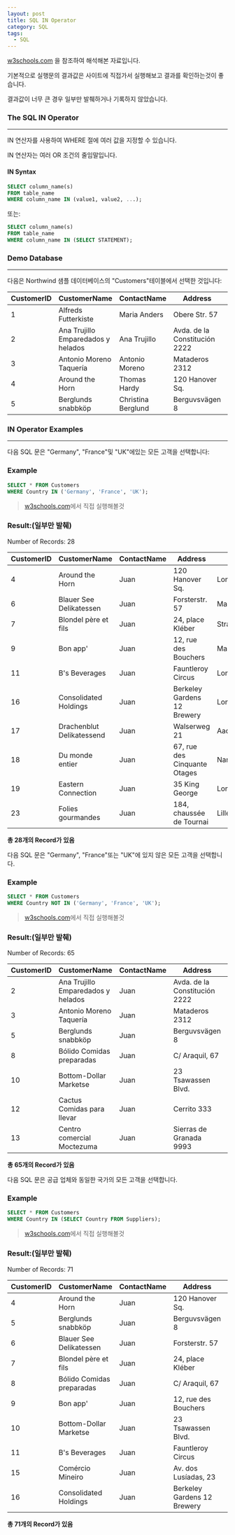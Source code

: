 ```yaml
---
layout: post
title: SQL IN Operator
category: SQL
tags:
  - SQL
---
```




[w3schools.com](www.w3schools.com/sql) 을 참조하여 해석해본 자료입니다.

기본적으로 실행문의 결과값은 사이트에 직접가서 실행해보고 결과를 확인하는것이 좋습니다.

결과값이 너무 큰 경우 일부만 발췌하거나 기록하지 않았습니다.





### The SQL IN Operator

---



IN 연산자를 사용하여 WHERE 절에 여러 값을 지정할 수 있습니다.

IN 연산자는 여러 OR 조건의 줄임말입니다.



#### IN Syntax

```sql
SELECT column_name(s)
FROM table_name
WHERE column_name IN (value1, value2, ...);
```



또는:



```sql
SELECT column_name(s)
FROM table_name
WHERE column_name IN (SELECT STATEMENT);
```





### Demo Database

---



다음은 Northwind 샘플 데이터베이스의 "Customers"테이블에서 선택한 것입니다:



| CustomerID | CustomerName                       | ContactName        | Address                       | City        | PostalCode | Country |
| ---------- | ---------------------------------- | ------------------ | ----------------------------- | ----------- | ---------- | ------- |
| 1          | Alfreds Futterkiste                | Maria Anders       | Obere Str. 57                 | Berlin      | 12209      | Germany |
| 2          | Ana Trujillo Emparedados y helados | Ana Trujillo       | Avda. de la Constitución 2222 | México D.F. | 05021      | Mexico  |
| 3          | Antonio Moreno Taquería            | Antonio Moreno     | Mataderos 2312                | México D.F. | 05023      | Mexico  |
| 4          | Around the Horn                    | Thomas Hardy       | 120 Hanover Sq.               | London      | WA1 1DP    | UK      |
| 5          | Berglunds snabbköp                 | Christina Berglund | Berguvsvägen 8                | Luleå       | S-958 22   | Sweden  |



### IN Operator Examples

---



다음 SQL 문은 "Germany", "France"및 "UK"에있는 모든 고객을 선택합니다:



### Example

```sql
SELECT * FROM Customers
WHERE Country IN ('Germany', 'France', 'UK');
```

> [w3schools.com](www.w3schools.com/sql)에서 직접 실행해볼것



### Result:(일부만 발췌)

Number of Records: 28

| CustomerID | CustomerName              | ContactName | Address                      | City       | PostalCode | Country |
| ---------- | ------------------------- | ----------- | ---------------------------- | ---------- | ---------- | ------- |
| 4          | Around the Horn           | Juan        | 120 Hanover Sq.              | London     | WA1 1DP    | UK      |
| 6          | Blauer See Delikatessen   | Juan        | Forsterstr. 57               | Mannheim   | 68306      | Germany |
| 7          | Blondel père et fils      | Juan        | 24, place Kléber             | Strasbourg | 67000      | France  |
| 9          | Bon app'                  | Juan        | 12, rue des Bouchers         | Marseille  | 13008      | France  |
| 11         | B's Beverages             | Juan        | Fauntleroy Circus            | London     | EC2 5NT    | UK      |
| 16         | Consolidated Holdings     | Juan        | Berkeley Gardens 12 Brewery  | London     | WX1 6LT    | UK      |
| 17         | Drachenblut Delikatessend | Juan        | Walserweg 21                 | Aachen     | 52066      | Germany |
| 18         | Du monde entier           | Juan        | 67, rue des Cinquante Otages | Nantes     | 44000      | France  |
| 19         | Eastern Connection        | Juan        | 35 King George               | London     | WX3 6FW    | UK      |
| 23         | Folies gourmandes         | Juan        | 184, chaussée de Tournai     | Lille      | 59000      | France  |

**총 28개의 Record가 있음**



다음 SQL 문은 "Germany", "France"또는 "UK"에 있지 않은 모든 고객을 선택합니다.



### Example

```sql
SELECT * FROM Customers
WHERE Country NOT IN ('Germany', 'France', 'UK');
```

> [w3schools.com](www.w3schools.com/sql)에서 직접 실행해볼것



### Result:(일부만 발췌)

Number of Records: 65

| CustomerID | CustomerName                       | ContactName | Address                       | City         | PostalCode | Country   |
| ---------- | ---------------------------------- | ----------- | ----------------------------- | ------------ | ---------- | --------- |
| 2          | Ana Trujillo Emparedados y helados | Juan        | Avda. de la Constitución 2222 | México D.F.  | 05021      | Mexico    |
| 3          | Antonio Moreno Taquería            | Juan        | Mataderos 2312                | México D.F.  | 05023      | Mexico    |
| 5          | Berglunds snabbköp                 | Juan        | Berguvsvägen 8                | Luleå        | S-958 22   | Sweden    |
| 8          | Bólido Comidas preparadas          | Juan        | C/ Araquil, 67                | Madrid       | 28023      | Spain     |
| 10         | Bottom-Dollar Marketse             | Juan        | 23 Tsawassen Blvd.            | Tsawassen    | T2F 8M4    | Canada    |
| 12         | Cactus Comidas para llevar         | Juan        | Cerrito 333                   | Buenos Aires | 1010       | Argentina |
| 13         | Centro comercial Moctezuma         | Juan        | Sierras de Granada 9993       | México D.F.  | 05022      | Mexico    |

**총 65개의 Record가 있음**



다음 SQL 문은 공급 업체와 동일한 국가의 모든 고객을 선택합니다.

 

### Example

```sql
SELECT * FROM Customers
WHERE Country IN (SELECT Country FROM Suppliers);
```

> [w3schools.com](www.w3schools.com/sql)에서 직접 실행해볼것



### Result:(일부만 발췌)

Number of Records: 71

| CustomerID | CustomerName              | ContactName | Address                     | City       | PostalCode | Country |
| ---------- | ------------------------- | ----------- | --------------------------- | ---------- | ---------- | ------- |
| 4          | Around the Horn           | Juan        | 120 Hanover Sq.             | London     | WA1 1DP    | UK      |
| 5          | Berglunds snabbköp        | Juan        | Berguvsvägen 8              | Luleå      | S-958 22   | Sweden  |
| 6          | Blauer See Delikatessen   | Juan        | Forsterstr. 57              | Mannheim   | 68306      | Germany |
| 7          | Blondel père et fils      | Juan        | 24, place Kléber            | Strasbourg | 67000      | France  |
| 8          | Bólido Comidas preparadas | Juan        | C/ Araquil, 67              | Madrid     | 28023      | Spain   |
| 9          | Bon app'                  | Juan        | 12, rue des Bouchers        | Marseille  | 13008      | France  |
| 10         | Bottom-Dollar Marketse    | Juan        | 23 Tsawassen Blvd.          | Tsawassen  | T2F 8M4    | Canada  |
| 11         | B's Beverages             | Juan        | Fauntleroy Circus           | London     | EC2 5NT    | UK      |
| 15         | Comércio Mineiro          | Juan        | Av. dos Lusíadas, 23        | São Paulo  | 05432-043  | Brazil  |
| 16         | Consolidated Holdings     | Juan        | Berkeley Gardens 12 Brewery | London     | WX1 6LT    | UK      |

**총 71개의 Record가 있음** 



